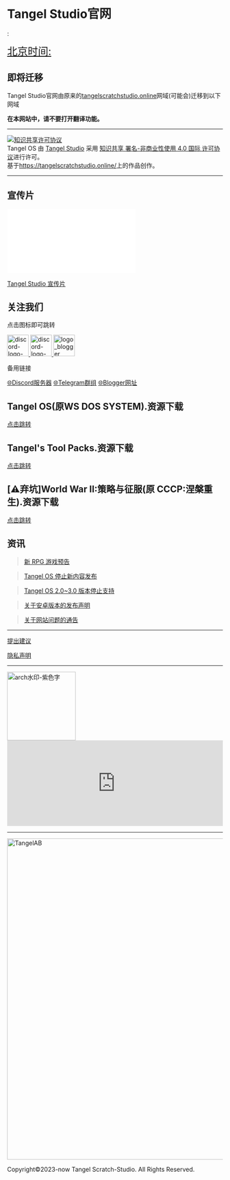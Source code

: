 # Tangel Studio官网

<!-- Google分析 HTML模块 -->
<!-- Google tag (gtag.js) -->
<script async src="https://www.googletagmanager.com/gtag/js?id=G-YMNXNR98VZ">
</script>:
<script>
  window.dataLayer = window.dataLayer || []
  function gtag(){dataLayer.push(arguments);}
  gtag('js', new Date());
  gtag('config', 'G-YMNXNR98VZ');
</script>

<!-- Cirsp客服 HTML窗口化模块 -->
<script type="text/javascript">
  window.$crisp=[];
  window.CRISP_WEBSITE_ID="f875046b-8947-4bea-87c5-21c086b6160d";
  (function(){d=document;
  s=d.createElement("script");
  s.src="https://client.crisp.chat/l.js";s.async=1;d.getElementsByTagName("head")[0].appendChild(s);})();
</script>

<!-- Time.IS HTML时间显示模块 -->
<a href="https://time.is/Beijing" id="time_is_link" rel="nofollow" style="font-size:24px">北京时间:</a>
<span id="Beijing_z43d" style="font-size:24px"></span>
<script src="//widget.time.is/zh.js"></script>
<script>
time_is_widget.init({Beijing_z43d:{template:"TIME<br>DATE", time_format:"12hours:minutes:secondsAMPM", date_format:"year年monthnamednum日dayname"}});
</script>


## 即将迁移
Tangel Studio官网由原来的[tangelscratchstudio.online](tangelscratchstudio.online)网域(可能会)迁移到以下网域

**在本网站中，请不要打开翻译功能。**

***

<a rel="license" href="http://creativecommons.org/licenses/by-nc/4.0/"><img alt="知识共享许可协议" style="border-width:0" src="https://i.creativecommons.org/l/by-nc/4.0/88x31.png" /></a><br /><span xmlns:dct="http://purl.org/dc/terms/" property="dct:title">Tangel OS</span> 由 <a xmlns:cc="http://creativecommons.org/ns#" href="https://tangelscratchstudio.online/" property="cc:attributionName" rel="cc:attributionURL">Tangel Studio</a> 采用 <a rel="license" href="http://creativecommons.org/licenses/by-nc/4.0/">知识共享 署名-非商业性使用 4.0 国际 许可协议</a>进行许可。<br />基于<a xmlns:dct="http://purl.org/dc/terms/" href="https://tangelscratchstudio.online/" rel="dct:source">https://tangelscratchstudio.online/</a>上的作品创作。

***

## 宣传片

<iframe src="//player.bilibili.com/player.html?aid=555755505&bvid=BV1Me4y1R7Wb&cid=770095178&page=1" scrolling="no" border="0" frameborder="no" framespacing="0" allowfullscreen="true"> </iframe>

[Tangel Studio 宣传片](https://www.bilibili.com/video/BV1Me4y1R7Wb)

## 关注我们

点击图标即可跳转

[<img width="50" alt="discord-logo-blue" src="https://assets-global.website-files.com/6257adef93867e50d84d30e2/636e0a69f118df70ad7828d4_icon_clyde_blurple_RGB.svg">
](https://discord.gg/kS3jxtpKUm) [<img width="50" alt="discord-logo-blue" src="https://avatars.githubusercontent.com/u/6113871?s=200&v=4">
](https://t.me/+GgZy38aOi7c2NWU1) [<img width="50" alt="logo_blogger" src="https://user-images.githubusercontent.com/91039316/212287831-cb91d082-4e07-45c8-846b-140b8c99a615.png">
](https://tangelstudio.blogspot.com/)

备用链接

[🌐Discord服务器](https://discord.gg/kS3jxtpKUm) [🌐Telegram群组](https://t.me/+GgZy38aOi7c2NWU1) [🌐Blogger网址](https://tangelstudio.blogspot.com/)

## Tangel OS(原WS DOS SYSTEM).资源下载

[点击跳转](/os.html)

## Tangel's Tool Packs.资源下载

[点击跳转](/tool_packs.html)

## [⚠️弃坑]World War II:策略与征服(原 CCCP:涅槃重生).资源下载

[点击跳转](/ww2_sc.html)

## 资讯

> [新 RPG 游戏预告](https://afdian.net/p/079a5c34454411edab7352540025c377)

> [Tangel OS 停止新内容发布](https://afdian.net/p/4476ca9a454211ed9f9752540025c377)

> [Tangel OS 2.0~3.0 版本停止支持](https://afdian.net/p/11206384430a11ed905752540025c377)

> [关于安卓版本的发布声明](https://afdian.net/p/5938324814c311eda49c52540025c377)

> [关于网站问题的通告](https://afdian.net/p/67f6a748ebc311ecbf8c52540025c377)

***

[提出建议](https://support.qq.com/product/400818)

[隐私声明](https://docs.qq.com/doc/DQlpwT3pEakZxQUt0)

***

<img width="160" alt="arch水印-紫色字" src="https://user-images.githubusercontent.com/91039316/166202842-59b79d17-086f-408d-8634-b779db164080.png">

<iframe id="afdian_leaflet_TangelStudio" src="https://afdian.net/leaflet?slug=TangelStudio" width="100%" scrolling="no" height="200" frameborder="0"></iframe><script>document.body.clientWidth< 700 ? document.getElementById("afdian_leaflet_TangelStudio").width = "100%" : document.getElementById("afdian_leaflet_TangelStudio").width = "640"</script>

***
  
<img width="750" alt="TangelAB" src="https://user-images.githubusercontent.com/91039316/210968013-2737ff03-8b0d-45e5-9dd0-c4c07e62a10b.png">

Copyright©2023-now Tangel Scratch-Studio. All Rights Reserved.
